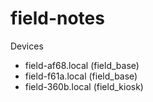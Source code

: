 # field-notes

Devices

* field-af68.local (field_base)
* field-f61a.local (field_base)
* field-360b.local (field_kiosk)
